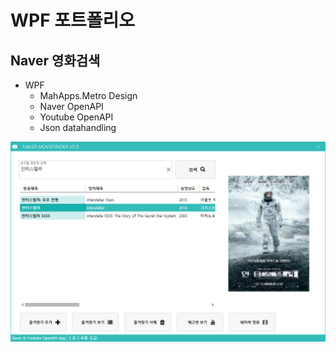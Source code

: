 # WPF 포트폴리오

## Naver 영화검색
 - WPF
   - MahApps.Metro Design
   - Naver OpenAPI
   - Youtube OpenAPI
   - Json datahandling
   
![NaverMovieFinder](https://github.com/osora33/studyWpf/blob/main/capture/interstellar.png)
